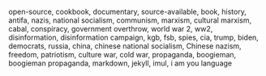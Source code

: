 open-source, cookbook, documentary, source-available, book, history, antifa, nazis, national socialism, communism, marxism, cultural marxism, cabal, conspiracy, government overthrow, world war 2, ww2, disinformation, disinformation campaign, kgb, fsb, spies, cia, trump, biden, democrats, russia, china, chinese national socialism, Chinese nazism, freedom, patriotism, culture war, cold war, propaganda, boogieman, boogieman propaganda, markdown, jekyll, imul, i am you language